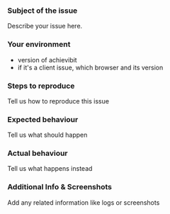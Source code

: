 ### Subject of the issue
Describe your issue here.

### Your environment
* version of achievibit
* if it's a client issue, which browser and its version

### Steps to reproduce
Tell us how to reproduce this issue

### Expected behaviour
Tell us what should happen

### Actual behaviour
Tell us what happens instead

### Additional Info & Screenshots
Add any related information like logs or screenshots

